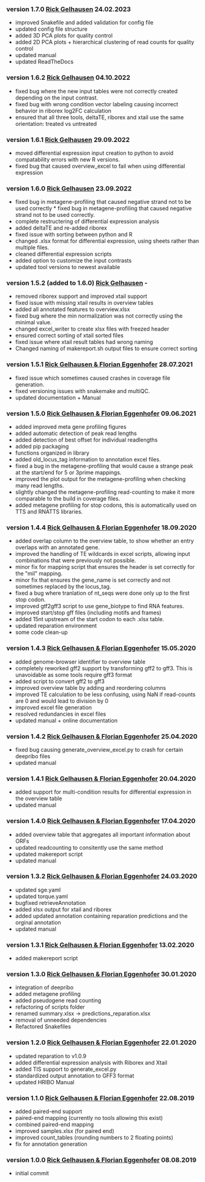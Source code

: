 ### version 1.7.0 [Rick Gelhausen](mailto:gelhausr@informatik.uni-freiburg.de) 24.02.2023
 * improved Snakefile and added validation for config file
 * updated config file structure
 * added 3D PCA plots for quality control
 * added 2D PCA plots + hierarchical clustering of read counts for quality control
 * updated manual
 * updated ReadTheDocs

### version 1.6.2 [Rick Gelhausen](mailto:gelhausr@informatik.uni-freiburg.de) 04.10.2022
 * fixed bug where the new input tables were not correctly created depending on the input contrast.
 * fixed bug with wrong condition vector labeling causing incorrect behavior in riborex log2FC calculation
 * ensured that all three tools, deltaTE, riborex and xtail use the same orientation: treated vs untreated

### version 1.6.1 [Rick Gelhausen](mailto:gelhausr@informatik.uni-freiburg.de) 29.09.2022
 * moved differential expression input creation to python to avoid compatability errors with new R versions.
 * fixed bug that caused overview_excel to fail when using differential expression

### version 1.6.0 [Rick Gelhausen](mailto:gelhausr@informatik.uni-freiburg.de) 23.09.2022
 * fixed bug in metagene-profiling that caused negative strand not to be used correctly * fixed bug in metagene-profiling that caused negative strand not to be used correctly.
 * complete restructering of differential expression analysis
 * added deltaTE and re-added riborex
 * fixed issue with sorting between python and R
 * changed .xlsx format for differential expression, using sheets rather than multiple files.
 * cleaned differential expression scripts
 * added option to customize the input contrasts
 * updated tool versions to newest available

### version 1.5.2 (added to 1.6.0) [Rick Gelhausen](mailto:gelhausr@informatik.uni-freiburg.de) -
 * removed riborex support and improved xtail support
 * fixed issue with missing xtail results in overview tables
 * added all annotated features to overview.xlsx
 * fixed bug where the min normalization was not correctly using the minimal value.
 * changed excel_writer to create xlsx files with freezed header
 * ensured correct sorting of xtail sorted files
 * fixed issue where xtail result tables had wrong naming
 * Changed naming of makereport.sh output files to ensure correct sorting

### version 1.5.1 [Rick Gelhausen & Florian Eggenhofer](mailto:gelhausr@informatik.uni-freiburg.de) 28.07.2021
 * fixed issue which sometimes caused crashes in coverage file generation.
 * fixed versioning issues with snakemake and multiQC.
 * updated documentation + Manual

### version 1.5.0 [Rick Gelhausen & Florian Eggenhofer](mailto:gelhausr@informatik.uni-freiburg.de) 09.06.2021
 * added improved meta gene profiling figures
 * added automatic detection of peak read lengths
 * added detection of best offset for individual readlengths
 * added pip packaging
 * functions organized in library
 * added old_locus_tag information to annotation excel files.
 * fixed a bug in the metagene-profiling that would cause a strange peak at the start/end for 5 or 3prime mappings.
 * improved the plot output for the metagene-profiling when checking many read lengths.
 * slightly changed the metagene-profiling read-counting to make it more comparable to the build in coverage files.
 * added metagene profiling for stop codons, this is automatically used on TTS and RNATTS libraries.

### version 1.4.4 [Rick Gelhausen & Florian Eggenhofer](mailto:gelhausr@informatik.uni-freiburg.de) 18.09.2020
 * added overlap column to the overview table, to show whether an entry overlaps with an annotated gene.
 * improved the handling of TE wildcards in excel scripts, allowing input combinations that were previously not possible.
 * minor fix for mapping script that ensures the header is set correctly for the "mil" mapping.
 * minor fix that ensures the gene_name is set correctly and not sometimes replaced by the locus_tag.
 * fixed a bug where tranlation of nt_seqs were done only up to the first stop codon.
 * improved gtf2gff3 script to use gene_biotype to find RNA features.
 * improved start/stop gff files (including motifs and frames)
 * added 15nt upstream of the start codon to each .xlsx table.
 * updated reparation environment
 * some code clean-up

### version 1.4.3 [Rick Gelhausen & Florian Eggenhofer](mailto:gelhausr@informatik.uni-freiburg.de) 15.05.2020
 * added genome-browser identifier to overview table
 * completely reworked gff2 support by transforming gff2 to gff3. This is unavoidable as some tools require gff3 format
 * added script to convert gff2 to gff3
 * improved overview table by adding and reordering columns
 * improved TE calculation to be less confusing, using NaN if read-counts are 0 and would lead to division by 0
 * improved excel file generation
 * resolved redundancies in excel files
 * updated manual + online documentation

### version 1.4.2 [Rick Gelhausen & Florian Eggenhofer](mailto:gelhausr@informatik.uni-freiburg.de) 25.04.2020
 * fixed bug causing generate_overview_excel.py to crash for certain deepribo files
 * updated manual

### version 1.4.1 [Rick Gelhausen & Florian Eggenhofer](mailto:gelhausr@informatik.uni-freiburg.de) 20.04.2020
 * added support for multi-condition results for differential expression in the overview table
 * updated manual

### version 1.4.0 [Rick Gelhausen & Florian Eggenhofer](mailto:gelhausr@informatik.uni-freiburg.de) 17.04.2020
 * added overview table that aggregates all important information about ORFs
 * updated readcounting to consitently use the same method
 * updated makereport script
 * updated manual

### version 1.3.2 [Rick Gelhausen & Florian Eggenhofer](mailto:gelhausr@informatik.uni-freiburg.de) 24.03.2020
 * updated sge.yaml
 * updated torque.yaml
 * bugfixed retrieveAnnotation
 * added xlsx output for xtail and riborex
 * added updated annotation containing reparation predictions and the orginal annotation
 * updated manual

### version 1.3.1 [Rick Gelhausen & Florian Eggenhofer](mailto:gelhausr@informatik.uni-freiburg.de) 13.02.2020

 * added makereport script

### version 1.3.0 [Rick Gelhausen & Florian Eggenhofer](mailto:gelhausr@informatik.uni-freiburg.de) 30.01.2020

 * integration of deepribo
 * added metagene profiling
 * added pseudogene read counting
 * refactoring of scripts folder
 * renamed summary.xlsx -> predictions_reparation.xlsx
 * removal of unneeded dependencies
 * Refactored Snakefiles

### version 1.2.0 [Rick Gelhausen & Florian Eggenhofer](mailto:gelhausr@informatik.uni-freiburg.de) 22.01.2020

 * updated reparation to v1.0.9
 * added differential expression analysis with Riborex and Xtail
 * added TIS support to generate_excel.py
 * standardized output annotation to GFF3 format
 * updated HRIBO Manual

### version 1.1.0 [Rick Gelhausen & Florian Eggenhofer](mailto:gelhausr@informatik.uni-freiburg.de) 22.08.2019

  * added paired-end support
  * paired-end mapping (currently no tools allowing this exist)
  * combined paired-end mapping
  * improved samples.xlsx (for paired end)
  * improved count_tables (rounding numbers to 2 floating points)
  * fix for annotation generation

### version 1.0.0 [Rick Gelhausen & Florian Eggenhofer](mailto:gelhausr@informatik.uni-freiburg.de) 08.08.2019

 + initial commit
